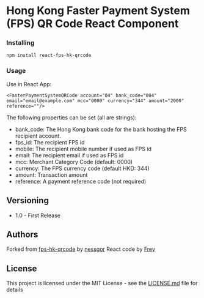 # Hong Kong Faster Payment System (FPS) QR Code React Component

### Installing

```
npm install react-fps-hk-qrcode
```

### Usage

Use in React App:

```
<FasterPaymentSystemQRCode account="04" bank_code="004" email="email@example.com" mcc="0000" currency="344" amount="2000" reference=""/>
```

The following properties can be set (all are strings):

* bank_code: The Hong Kong bank code for the bank hosting the FPS recipient account.
* fps_id: The recipient FPS id
* mobile: The recipient mobile number if used as FPS id
* email: The recipient email if used as FPS id
* mcc: Merchant Category Code (default: 0000)
* currency: The FPS currency code (default HKD: 344)
* amount: Transaction amount
* reference: A payment reference code (not required)

## Versioning

* 1.0 - First Release

## Authors

Forked from [fps-hk-qrcode](https://github.com/nessgor/fps-hk-qrcode) by [nessgor](https://github.com/nessgor)
React code by [Frey](invite-frey)

## License

This project is licensed under the MIT License - see the [LICENSE.md](LICENSE.md) file for details

